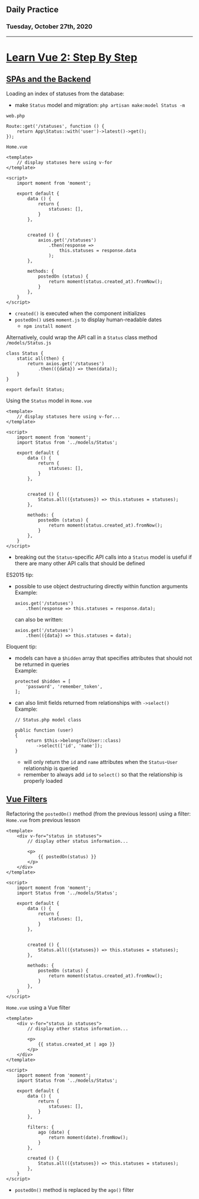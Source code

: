 ## Daily Practice
### Tuesday, October 27th, 2020
---


# [Learn Vue 2: Step By Step](https://laracasts.com/series/learn-vue-2-step-by-step)


## [SPAs and the Backend](https://laracasts.com/series/learn-vue-2-step-by-step/episodes/27)

Loading an index of statuses from the database:
- make `Status` model and migration: `php artisan make:model Status -m`


`web.php`
```
Route::get('/statuses', function () {
    return App\Status::with('user')->latest()->get();
});
```

`Home.vue`
```
<template>
    // display statuses here using v-for
</template>

<script>
    import moment from 'moment';

    export default {
        data () {
            return {
                statuses: [],
            }
        },


        created () {
            axios.get('/statuses')
                .then(response =>
                    this.statuses = response.data
                );
        },

        methods: {
            postedOn (status) {
                return moment(status.created_at).fromNow();
            }
        },
    }
</script>
```
- `created()` is executed when the component initializes
- `postedOn()` uses `moment.js` to display human-readable dates
   * `npm install moment`


Alternatively, could wrap the API call in a `Status` class method  
`/models/Status.js`
```
class Status {
    static all(then) {
        return axios.get('/statuses')
            .then(({data}) => then(data));
    }
}

export default Status;
```

Using the `Status` model in `Home.vue`
```
<template>
    // display statuses here using v-for...
</template>

<script>
    import moment from 'moment';
    import Status from '../models/Status';

    export default {
        data () {
            return {
                statuses: [],
            }
        },


        created () {
            Status.all(({statuses}) => this.statuses = statuses);
        },

        methods: {
            postedOn (status) {
                return moment(status.created_at).fromNow();
            }
        },
    }
</script>
```
- breaking out the `Status`-specific API calls into a `Status` model is useful if there are many other API calls that should be defined


ES2015 tip:  
- possible to use object destructuring directly within function arguments  
Example:
    ```
    axios.get('/statuses')
        .then(response => this.statuses = response.data);
    ```
    can also be written:
    ```
    axios.get('/statuses')
        .then(({data}) => this.statuses = data);
    ```


Eloquent tip:
- models can have a `$hidden` array that specifies attributes that should not be returned in queries  
Example:
    ```
    protected $hidden = [
        'password', 'remember_token',
    ];
    ```
- can also limit fields returned from relationships with `->select()`  
Example:
    ```
    // Status.php model class

    public function (user)
    {
        return $this->belongsTo(User::class)
            ->select(['id', 'name']);
    }
    ```
    - will only return the `id` and `name` attributes when the `Status`-`User` relationship is queried
    - remember to always add `id` to `select()` so that the relationship is properly loaded



## [Vue Filters](https://laracasts.com/series/learn-vue-2-step-by-step/episodes/28)

Refactoring the `postedOn()` method (from the previous lesson) using a filter:  
`Home.vue` from previous lesson
```
<template>
    <div v-for="status in statuses">
        // display other status information...

        <p>
            {{ postedOn(status) }}
        </p>
    </div>
</template>

<script>
    import moment from 'moment';
    import Status from '../models/Status';

    export default {
        data () {
            return {
                statuses: [],
            }
        },


        created () {
            Status.all(({statuses}) => this.statuses = statuses);
        },

        methods: {
            postedOn (status) {
                return moment(status.created_at).fromNow();
            }
        },
    }
</script>
```

`Home.vue` using a Vue filter
```
<template>
    <div v-for="status in statuses">
        // display other status information...

        <p>
            {{ status.created_at | ago }}
        </p>
    </div>
</template>

<script>
    import moment from 'moment';
    import Status from '../models/Status';

    export default {
        data () {
            return {
                statuses: [],
            }
        },

        filters: {
            ago (date) {
                return moment(date).fromNow();
            }
        },

        created () {
            Status.all(({statuses}) => this.statuses = statuses);
        },
    }
</script>
```
- `postedOn()` method is replaced by the `ago()` filter
